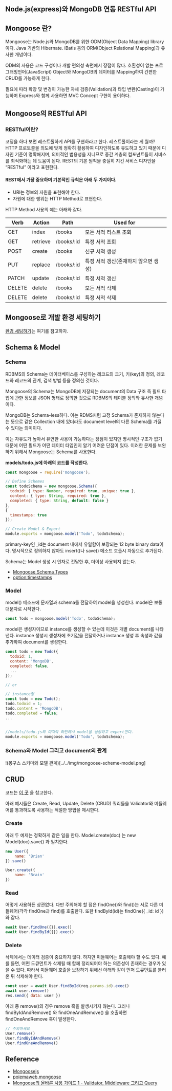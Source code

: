 Node.js(express)와 MongoDB 연동 RESTful API 
---

## Mongoose 란?
Mongoose는 Node.js와 MongoDB를 위한 ODM(Object Data Mapping) library이다. Java 기반의 Hibernate. iBatis 등의 ORM(Object Relational Mapping)과 유사한 개념이다.

ODM의 사용은 코드 구성이나 개발 편의성 측면에서 장점이 많다. 호환성이 없는 프로그래밍언어(JavaScript) Object와 MongoDB의 데이터를 Mapping하여 간편한 CRUD를 가능하게 한다.

필요에 따라 확장 및 변경이 가능한 자체 검증(Validation)과 타입 변환(Casting)이 가능하며 Express와 함께 사용하면 MVC Concept 구현이 용이하다.

## Mongoose의 RESTful API

### RESTful이란?
코딩을 하다 보면 레스트풀하게 API를 구현하라고 한다. 레스트풀이라는 게 뭘까? <br>
HTTP 프로토콜을 의도에 맞게 정확히 활용하여 디자인하도록 유도하고 있기 때문에 디자인 기준이 명확해지며, 의미적인 범용성을 지니므로 중간 계층의 컴포넌트들이 서비스를 최적화하는 데 도움이 된다. REST의 기본 원칙을 충실히 지킨 서비스 디자인을 “RESTful” 이라고 표현한다.

#### REST에서 가장 중요하며 기본적인 규칙은 아래 두 가지이다.

+ URI는 정보의 자원을 표현해야 한다.
+ 자원에 대한 행위는 HTTP Method로 표현한다.

HTTP Method 사용의 예는 아래와 같다.

| Verb | Action| Path| Used for| 
| ----| ---- | ---- | ---- | 
| GET | index | /books | 모든 서적 리스트 조회| 
| GET | retrieve | 	/books/:id | 특정 서적 조회| 
| POST | create | /books | 신규 서적 생성| 
| PUT | replace	| /books/:id | 특정 서적 갱신(존재하지 않으면 생성)| 
| PATCH | update | /books/:id |	특정 서적 갱신| 
| DELETE | 	delete | /books | 모든 서적 삭제| 
| DELETE | 	delete | /books/:id | 특정 서적 삭제| 

## Mongoose로 개발 환경 세팅하기
[환경 세팅하기](https://poiemaweb.com/mongoose)는 여기롤 참고하자.


## Schema & Model 

### Schema
RDBMS의 Schema는 데이터베이스를 구성하는 레코드의 크기, 키(key)의 정의, 레코드와 레코드의 관계, 검색 방법 등을 정의한 것이다.

Mongoose의 Schema는 MongoDB에 저장되는 document의 Data 구조 즉 필드 타입에 관한 정보를 JSON 형태로 정의한 것으로 RDBMS의 테이블 정의와 유사한 개념이다.

MongoDB는 Schema-less하다. 이는 RDMS처럼 고정 Schema가 존재하지 않는다는 뜻으로 같은 Collection 내에 있더라도 document level의 다른 Schema를 가질 수 있다는 의미이다.

이는 자유도가 높아서 유연한 사용이 가능하다는 장점이 있지만 명시적인 구조가 없기 때문에 어떤 필드가 어떤 데이터 타입인지 알기 어려운 단점이 있다. 이러한 문제를 보완하기 위해서 Mongoose는 Schema를 사용한다.

**models/todo.js에 아래의 코드를 작성한다.**

```js
const mongoose = require('mongoose');

// Define Schemes
const todoSchema = new mongoose.Schema({
  todoid: { type: Number, required: true, unique: true },
  content: { type: String, required: true },
  completed: { type: String, default: false }
},
{
  timestamps: true
});

// Create Model & Export
module.exports = mongoose.model('Todo', todoSchema);
```

primary-key인 _id는 document 내에서 유일함이 보장되는 12 byte binary data이다. 명시적으로 정의하지 않아도 insert()나 save() 메소드 호출시 자동으로 추가된다.

Schema는 Model 생성 시 인자로 전달한 후, 더이상 사용되지 않는다.


+ [Mongoose Schema Types](https://mongoosejs.com/docs/schematypes.html)
+ [option:timestamps](https://mongoosejs.com/docs/guide.html#timestamps)


### Model
model() 메소드에 문자열과 schema를 전달하여 model을 생성한다. model은 보통 대문자로 시작한다.

```js
const Todo = mongoose.model('Todo', todoSchema);
```

model은 생성자이므로 instance를 생성할 수 있는데 이것은 개별 document를 나타낸다. instance 생성시 생성자에 초기값을 전달하거나 instance 생성 후 속성과 값을 추가하여 document를 생성한다.

```js
const todo = new Todo({
  todoid: 1,
  content: 'MongoDB',
  completed: false,
  ...
});

// or

// instance형
const todo = new Todo();
todo.todoid = 1;
todo.content = 'MongoDB';
todo.completed = false;
...


//models/todo.js의 마지막 라인에서 model을 생성하고 export한다.
module.exports = mongoose.model('Todo', todoSchema);
```

### Schema와 Model 그리고 document의 관계
!(몽구스 스키마와 모델 관계)[../../img/mongoose-scheme-model.png]


## CRUD
코드는 [이 곳](https://poiemaweb.com/mongoose#8-crud) 을 참고한다.

아래 예시들은 Create, Read, Update, Delete (CRUD) 쿼리들을 Validator와 미들웨어를 통과하도록 사용하는 적절한 방법을 제시한다.
### Create
아래 두 예제는 정확하게 같은 일을 한다. Model.create(doc) 는 new Model(doc).save() 과 일치한다.
```js
new User({
    name: 'Brian'
}).save()

User.create({
    name: 'Brain'
})
```

### Read
어떻게 사용하든 상관없다. 다만 주의해야 할 점은 findOne()와 find()는 서로 다른 미들웨어(각각 findOne과 find)를 호출한다. 또한 findById(id)는 findOne({ _id: id })와 같다.
```js
await User.findOne({}).exec()
await User.findById({}).exec()
```

### Delete
삭제에서는 데이터 검증이 중요하지 않다. 하지만 미들웨어는 호출해야 할 수도 있다. 예를 들면, 어떤 도큐먼트가 삭제될 때 함께 정리되어야 하는 의존성이 존재하는 경우가 있을 수 있다. 따라서 미들웨어 호출을 보장하기 위해선 아래와 같이 먼저 도큐먼트를 불러온 뒤 삭제해야 한다.
```js
const user = await User.findById(req.params.id).exec()
await user.remove()
res.send({ data: user })
```

아래 중 remove()의 경우 remove 훅을 발생시키지 않는다. 그러나 findByIdAndRemove() 와 findOneAndRemove() 을 호출하면 findOneAndRemove 훅이 발생한다.
```js
// 주의하세요
User.remove()
User.findByIdAndRemove()
User.findOneAndRemove()
```

## Reference
+ [Mongoosejs](https://mongoosejs.com/)
+ [poiemaweb.mongoose](https://poiemaweb.com/mongoose)
+ [Mongoose의 올바른 사용 가이드 1 - Validator, Middleware 그리고 Query](https://a1p4ca.netlify.app/2018/09/10/mongoose%EC%9D%98-%EC%98%AC%EB%B0%94%EB%A5%B8-%EC%82%AC%EC%9A%A9-%EA%B0%80%EC%9D%B4%EB%93%9C-1-validator-middleware-%EA%B7%B8%EB%A6%AC%EA%B3%A0-query/)